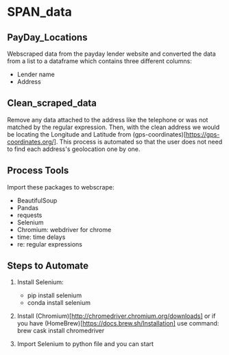 # SPAN_data
## PayDay_Locations
Webscraped data from the payday lender website and converted the data from a list to a dataframe which contains three different columns:
- Lender name
- Address

## Clean_scraped_data
Remove any data attached to the address like the telephone or was not matched by the regular expression. Then, with the clean address we would be locating the Longitude and Latitude from (gps-coordinates)[https://gps-coordinates.org/]. This process is automated so that the user does not need to find each address's geolocation one by one. 

## Process Tools
Import these packages to webscrape:
- BeautifulSoup
- Pandas
- requests
- Selenium
- Chromium: webdriver for chrome
- time: time delays
- re: regular expressions

## Steps to Automate
1. Install Selenium: <either one>
    - pip install selenium
    - conda install selenium 
2. Install (Chromium)[http://chromedriver.chromium.org/downloads] or if you have (HomeBrew)[https://docs.brew.sh/Installation] use command:
    brew cask install chromedriver

3. Import Selenium to python file and you can start